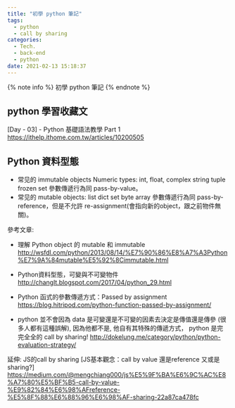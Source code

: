 ```yaml
---
title: "初學 python 筆記"
tags:
  - python
  - call by sharing
categories:
  - Tech.
  - back-end
  - python
date: 2021-02-13 15:18:37
---
```


{% note info %} 初學 python 筆記 {% endnote %}


<!--more-->


## python 學習收藏文

[Day - 03] - Python 基礎語法教學 Part 1
https://ithelp.ithome.com.tw/articles/10200505


## Python 資料型態
- 常见的 immutable objects
Numeric types: int, float, complex
string
tuple
frozen set
參數傳遞行為同 pass-by-value。
- 常见的 mutable objects:
list
dict
set
byte array
參數傳遞行為同 pass-by-reference，但是不允許 re-assignment(會指向新的object，跟之前物件無關)。

參考文章: 
- 理解 Python object 的 mutable 和 immutable
http://wsfdl.com/python/2013/08/14/%E7%90%86%E8%A7%A3Python%E7%9A%84mutable%E5%92%8Cimmutable.html

- Python資料型態，可變與不可變物件
http://changlt.blogspot.com/2017/04/python_29.html

- Python 函式的參數傳遞方式：Passed by assignment
https://blog.hitripod.com/python-function-passed-by-assignment/

- python 並不會因為 data 是可變還是不可變的因素去決定是傳值還是傳參 (很多人都有這種誤解), 因為他都不是, 他自有其特殊的傳遞方式， python 是完完全全的 call by sharing!
http://dokelung.me/category/python/python-evaluation-strategy/

延伸:
JS的call by sharing [JS基本觀念：call by value 還是reference 又或是 sharing?]
https://medium.com/@mengchiang000/js%E5%9F%BA%E6%9C%AC%E8%A7%80%E5%BF%B5-call-by-value-%E9%82%84%E6%98%AFreference-%E5%8F%88%E6%88%96%E6%98%AF-sharing-22a87ca478fc

## 